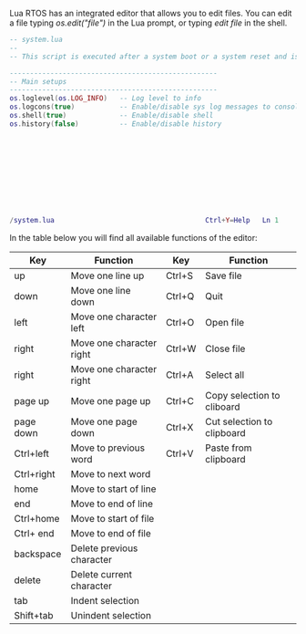 Lua RTOS has an integrated editor that allows you to edit files. You can edit a file typing _os.edit("file")_ in the Lua prompt, or typing _edit file_ in the shell.

```lua
-- system.lua
--
-- This script is executed after a system boot or a system reset and is intended-- for setup the system.

---------------------------------------------------
-- Main setups
---------------------------------------------------
os.loglevel(os.LOG_INFO)   -- Log level to info
os.logcons(true)           -- Enable/disable sys log messages to console
os.shell(true)             -- Enable/disable shell
os.history(false)          -- Enable/disable history











/system.lua                                     Ctrl+Y=Help   Ln 1     Col 1   
```

In the table below you will find all available functions of the editor:

|Key| Function |Key| Function |
|---|----------|---|----------|
| up | Move one line up | Ctrl+S | Save file |
| down | Move one line down | Ctrl+Q | Quit |
| left | Move one character left | Ctrl+O | Open file |
| right | Move one character right | Ctrl+W | Close file |
| right | Move one character right | Ctrl+A | Select all |
| page up | Move one page up | Ctrl+C | Copy selection to cliboard |
| page down | Move one page down | Ctrl+X | Cut selection to clipboard |
| Ctrl+left | Move to previous word | Ctrl+V | Paste from clipboard |
| Ctrl+right | Move to next word |
| home | Move to start of line |
| end | Move to end of line |
| Ctrl+home | Move to start of file |
| Ctrl+ end | Move to end of file |
| backspace | Delete previous character |
| delete | Delete current character |
| tab | Indent selection |
| Shift+tab | Unindent selection |